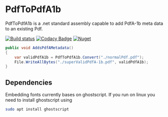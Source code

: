# PdfToPdfA1b

PdfToPdfA1b is a .net standard assembly capable to add PdfA-1b meta data to an existing Pdf.

[![Build status](https://ci.appveyor.com/api/projects/status/8uj2qqaofv13xnta/branch/master?svg=true)](https://ci.appveyor.com/project/stesee/pdftopdfa1b/branch/master) [![Codacy Badge](https://api.codacy.com/project/badge/Grade/0ebe9e94ea8e4533a5283085f86277e4)](https://www.codacy.com/gh/Codeuctivity/PdfToPdfA1b?utm_source=github.com&amp;utm_medium=referral&amp;utm_content=Codeuctivity/PdfToPdfA1b&amp;utm_campaign=Badge_Grade) [![Nuget](https://img.shields.io/nuget/v/PdfToPdfA1b.svg)](https://www.nuget.org/packages/PdfToPdfA1b/)

```csharp
public void AddsPdfAMetadata()
{
    var validPdfA1b = PdfToPdfA1b.Convert("./normalPdf.pdf");
    File.WriteAllBytes("./superValidPdfA-1b.pdf", validPdfA1b);
}
```

## Dependencies

Embedding fonts currently bases on ghostscript. If you run on linux you need to install ghostscript using

```bash
sudo apt install ghostscript
```
